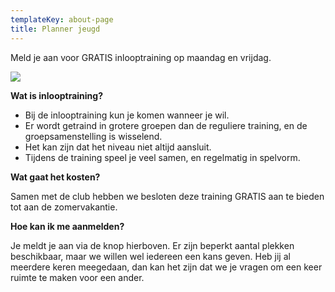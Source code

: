 ```yaml
---
templateKey: about-page
title: Planner jeugd
---
```


Meld je aan voor GRATIS inlooptraining op maandag en vrijdag.

<a href="https://form.jotform.com/Inspire_tennis/inloop-training"><img src="https://res.cloudinary.com/junior-joy/image/upload/v1588190997/inloop_drilul.png"></a>
 
 
<b>Wat is inlooptraining?</b></p>

- Bij de inlooptraining kun je komen wanneer je wil. 
- Er wordt getraind in grotere groepen dan de reguliere training, en de groepsamenstelling is wisselend. 
- Het kan zijn dat het niveau niet altijd aansluit. 
- Tijdens de training speel je veel samen, en regelmatig in spelvorm.

<b>Wat gaat het kosten?</b></p>

Samen met de club hebben we besloten deze training GRATIS aan te bieden tot aan de zomervakantie. 

<b>Hoe kan ik me aanmelden?</b></p>

Je meldt je aan via de knop hierboven. Er zijn beperkt aantal plekken beschikbaar, maar we willen wel iedereen een kans geven. 
Heb jij al meerdere keren meegedaan, dan kan het zijn dat we je vragen om een keer ruimte te maken voor een ander. 
